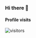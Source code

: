 ### Hi there 👋

<!--
**seyedmahdiamin1998/seyedmahdiamin1998** is a ✨ _special_ ✨ repository because its `README.md` (this file) appears on your GitHub profile.

Here are some ideas to get you started:

- 🔭 I’m currently working on ...
- 🌱 I’m currently learning ...
- 👯 I’m looking to collaborate on ...
- 🤔 I’m looking for help with ...
- 💬 Ask me about ...
- 📫 How to reach me: ...
- 😄 Pronouns: ...
- ⚡ Fun fact: ...
-->

#### Profile visits
![visitors](https://visitor-badge.glitch.me/badge?page_id=seyedmahdiamin1998.seyedmahdiamin1998&left_color=green&right_color=red)
